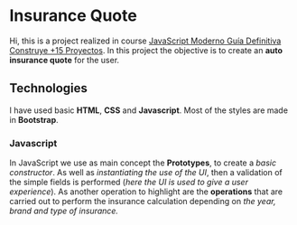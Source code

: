 # Insurance Quote

Hi, this is a project realized in course [JavaScript Moderno Guía Definitiva Construye +15 Proyectos](https://www.udemy.com/course/javascript-moderno-guia-definitiva-construye-10-proyectos/). In this project the objective is to create an **auto insurance quote** for the user.

## Technologies

I have used basic **HTML**, **CSS** and **Javascript**. Most of the styles are made in **Bootstrap**.

### Javascript

In JavaScript we use as main concept the **Prototypes**, to create a _basic constructor_. As well as _instantiating the use of the UI_, then a validation of the simple fields is performed (_here the UI is used to give a user experience_). As another operation to highlight are the **operations** that are carried out to perform the insurance calculation depending on _the year, brand and type of insurance._

